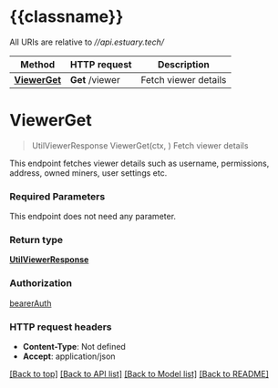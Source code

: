 # {{classname}}

All URIs are relative to *//api.estuary.tech/*

Method | HTTP request | Description
------------- | ------------- | -------------
[**ViewerGet**](DefaultApi.md#ViewerGet) | **Get** /viewer | Fetch viewer details

# **ViewerGet**
> UtilViewerResponse ViewerGet(ctx, )
Fetch viewer details

This endpoint fetches viewer details such as username, permissions, address, owned miners, user settings etc.

### Required Parameters
This endpoint does not need any parameter.

### Return type

[**UtilViewerResponse**](util.ViewerResponse.md)

### Authorization

[bearerAuth](../README.md#bearerAuth)

### HTTP request headers

 - **Content-Type**: Not defined
 - **Accept**: application/json

[[Back to top]](#) [[Back to API list]](../README.md#documentation-for-api-endpoints) [[Back to Model list]](../README.md#documentation-for-models) [[Back to README]](../README.md)

